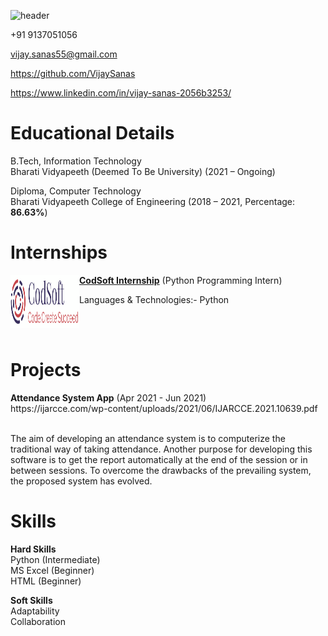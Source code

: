 ![header](https://capsule-render.vercel.app/api?type=waving&color=gradient&height=300&section=header&text=VIJAY%20SANAS&fontSize=90&animation=fadeIn&fontAlignY=38&desc=-Data%20Analyst&descAlignY=55&descAlign=80)

+91 9137051056

vijay.sanas55@gmail.com

https://github.com/VijaySanas

https://www.linkedin.com/in/vijay-sanas-2056b3253/
<h1>Educational Details</h1>
<p>B.Tech, Information Technology<br>                         
Bharati Vidyapeeth (Deemed To Be University) (2021 – Ongoing)</p>  
<p>Diploma, Computer Technology<br>                        
Bharati Vidyapeeth College of Engineering (2018 – 2021, Percentage: <b>86.63%</b>)</p>

<h1>Internships</h1>

[<img align="left" height="85px" width="110px" alt="CodSoft" src="codsoft logo.png?raw=true"/>]([https://www.codsoft.in/](https://www.codsoft.in/))

[**CodSoft Internship**](https://www.codsoft.in/) (Python Programming Intern)<br>
<p>Languages & Technologies:- Python</p>
<br>
<br>
<h1>Projects</h1>
<b>Attendance System App</b>
(Apr 2021 - Jun 2021)
<br>https://ijarcce.com/wp-content/uploads/2021/06/IJARCCE.2021.10639.pdf

<br>The aim of developing an attendance system is to computerize the traditional way of taking attendance. Another purpose for developing this software is to get the report automatically at the end of the session or in between sessions. To overcome the drawbacks of the prevailing system, the proposed system has evolved.

<h1>Skills</h1>
<p><b>Hard Skills</b><br>
Python (Intermediate)<br>
MS Excel (Beginner)<br>    
HTML (Beginner)<br></p>
<p><b>Soft Skills</b><br>
Adaptability<br>
Collaboration<br></p>


